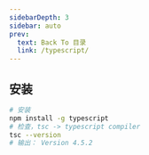 ```yaml
---
sidebarDepth: 3
sidebar: auto
prev:
  text: Back To 目录
  link: /typescript/
---
```




## 安装

```sh {2}
# 安装
npm install -g typescript
# 检查，tsc -> typescript compiler
tsc --version
# 输出： Version 4.5.2
```

